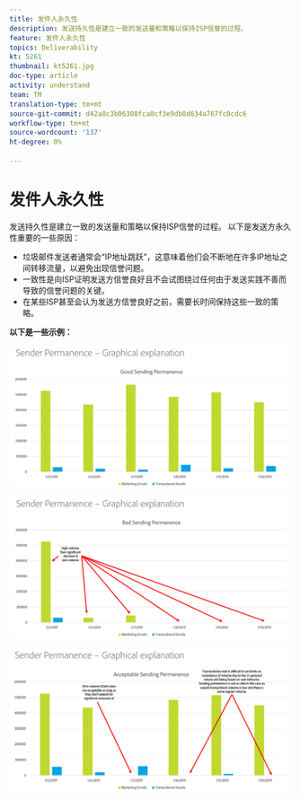 ```yaml
---
title: 发件人永久性
description: 发送持久性是建立一致的发送量和策略以保持ISP信誉的过程。
feature: 发件人永久性
topics: Deliverability
kt: 5261
thumbnail: kt5261.jpg
doc-type: article
activity: understand
team: TM
translation-type: tm+mt
source-git-commit: d42a8c3b06308fca0cf3e9db8d634a767fc0cdc6
workflow-type: tm+mt
source-wordcount: '137'
ht-degree: 0%

---
```



# 发件人永久性

发送持久性是建立一致的发送量和策略以保持ISP信誉的过程。 以下是发送方永久性重要的一些原因：

* 垃圾邮件发送者通常会“IP地址跳跃”，这意味着他们会不断地在许多IP地址之间转移流量，以避免出现信誉问题。
* 一致性是向ISP证明发送方信誉良好且不会试图绕过任何由于发送实践不善而导致的信誉问题的关键。
* 在某些ISP甚至会认为发送方信誉良好之前，需要长时间保持这些一致的策略。

**以下是一些示例：**

![良好的发送永久性](assets/Sender_Permanence_1.png)

![发送永久性不佳](assets/Sender_Permanence_2.png)

![可接受的发送永久性](assets/Sender_Permanence_3.png)
